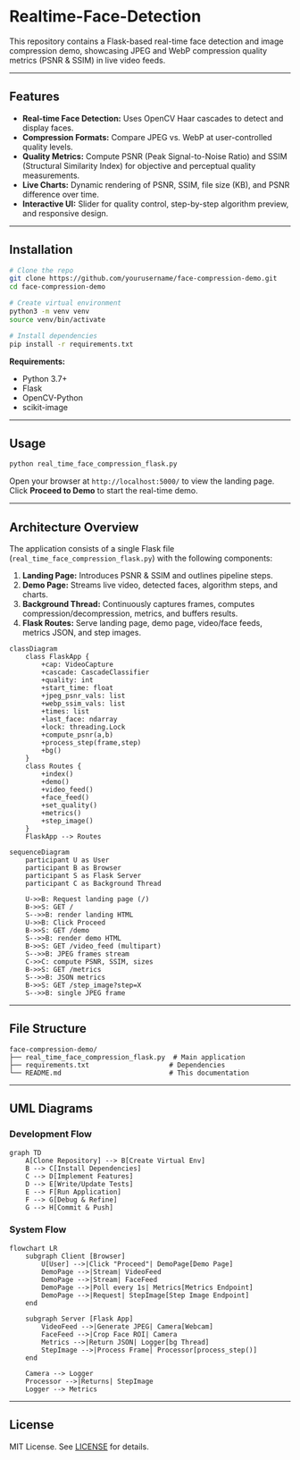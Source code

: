 # Realtime-Face-Detection

This repository contains a Flask-based real-time face detection and image compression demo, showcasing JPEG and WebP compression quality metrics (PSNR & SSIM) in live video feeds.

---

## Features

* **Real-time Face Detection:** Uses OpenCV Haar cascades to detect and display faces.
* **Compression Formats:** Compare JPEG vs. WebP at user-controlled quality levels.
* **Quality Metrics:** Compute PSNR (Peak Signal-to-Noise Ratio) and SSIM (Structural Similarity Index) for objective and perceptual quality measurements.
* **Live Charts:** Dynamic rendering of PSNR, SSIM, file size (KB), and PSNR difference over time.
* **Interactive UI:** Slider for quality control, step-by-step algorithm preview, and responsive design.

---

## Installation

```bash
# Clone the repo
git clone https://github.com/yourusername/face-compression-demo.git
cd face-compression-demo

# Create virtual environment
python3 -m venv venv
source venv/bin/activate

# Install dependencies
pip install -r requirements.txt
```

**Requirements:**

* Python 3.7+
* Flask
* OpenCV-Python
* scikit-image

---

## Usage

```bash
python real_time_face_compression_flask.py
```

Open your browser at `http://localhost:5000/` to view the landing page. Click **Proceed to Demo** to start the real-time demo.

---

## Architecture Overview

The application consists of a single Flask file (`real_time_face_compression_flask.py`) with the following components:

1. **Landing Page:** Introduces PSNR & SSIM and outlines pipeline steps.
2. **Demo Page:** Streams live video, detected faces, algorithm steps, and charts.
3. **Background Thread:** Continuously captures frames, computes compression/decompression, metrics, and buffers results.
4. **Flask Routes:** Serve landing page, demo page, video/face feeds, metrics JSON, and step images.

```mermaid
classDiagram
    class FlaskApp {
        +cap: VideoCapture
        +cascade: CascadeClassifier
        +quality: int
        +start_time: float
        +jpeg_psnr_vals: list
        +webp_ssim_vals: list
        +times: list
        +last_face: ndarray
        +lock: threading.Lock
        +compute_psnr(a,b)
        +process_step(frame,step)
        +bg()
    }
    class Routes {
        +index()
        +demo()
        +video_feed()
        +face_feed()
        +set_quality()
        +metrics()
        +step_image()
    }
    FlaskApp --> Routes
```

```mermaid
sequenceDiagram
    participant U as User
    participant B as Browser
    participant S as Flask Server
    participant C as Background Thread

    U->>B: Request landing page (/)
    B->>S: GET /
    S-->>B: render landing HTML
    U->>B: Click Proceed
    B->>S: GET /demo
    S-->>B: render demo HTML
    B->>S: GET /video_feed (multipart)
    S-->>B: JPEG frames stream
    C->>C: compute PSNR, SSIM, sizes
    B->>S: GET /metrics
    S-->>B: JSON metrics
    B->>S: GET /step_image?step=X
    S-->>B: single JPEG frame
```

---

## File Structure

```
face-compression-demo/
├── real_time_face_compression_flask.py  # Main application
├── requirements.txt                    # Dependencies
└── README.md                           # This documentation
```

---

## UML Diagrams

### Development Flow

```mermaid
graph TD
    A[Clone Repository] --> B[Create Virtual Env]
    B --> C[Install Dependencies]
    C --> D[Implement Features]
    D --> E[Write/Update Tests]
    E --> F[Run Application]
    F --> G[Debug & Refine]
    G --> H[Commit & Push]
```

### System Flow

```mermaid
flowchart LR
    subgraph Client [Browser]
        U[User] -->|Click "Proceed"| DemoPage[Demo Page]
        DemoPage -->|Stream| VideoFeed
        DemoPage -->|Stream| FaceFeed
        DemoPage -->|Poll every 1s| Metrics[Metrics Endpoint]
        DemoPage -->|Request| StepImage[Step Image Endpoint]
    end

    subgraph Server [Flask App]
        VideoFeed -->|Generate JPEG| Camera[Webcam]
        FaceFeed -->|Crop Face ROI| Camera
        Metrics -->|Return JSON| Logger[bg Thread]
        StepImage -->|Process Frame| Processor[process_step()]
    end

    Camera --> Logger
    Processor -->|Returns| StepImage
    Logger --> Metrics
```

---

## License

MIT License. See [LICENSE](LICENSE) for details.
